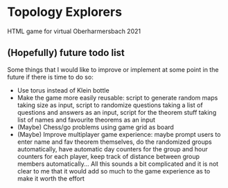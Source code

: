 # Topology Explorers

HTML game for virtual Oberharmersbach 2021

## (Hopefully) future todo list

Some things that I would like to improve or implement at some point in the future if there is time to do so:

- Use torus instead of Klein bottle
- Make the game more easily reusable: script to generate random maps taking size as input, script to randomize questions taking a list of questions and answers as an input, script for the theorem stuff taking list of names and favourite theorems as an input
- (Maybe) Chess/go problems using game grid as board
- (Maybe) Improve multiplayer game experience: maybe prompt users to enter name and fav theorem themselves, do the randomized groups automatically, have automatic day counters for the group and hour counters for each player, keep track of distance between group members automatically... All this sounds a bit complicated and it is not clear to me that it would add so much to the game experience as to make it worth the effort
